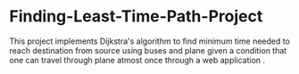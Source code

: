 # Finding-Least-Time-Path-Project
This project implements Dijkstra's algorithm to find minimum time needed to reach destination from source using buses and plane given a condition that one can travel through plane atmost once through a web application . 
